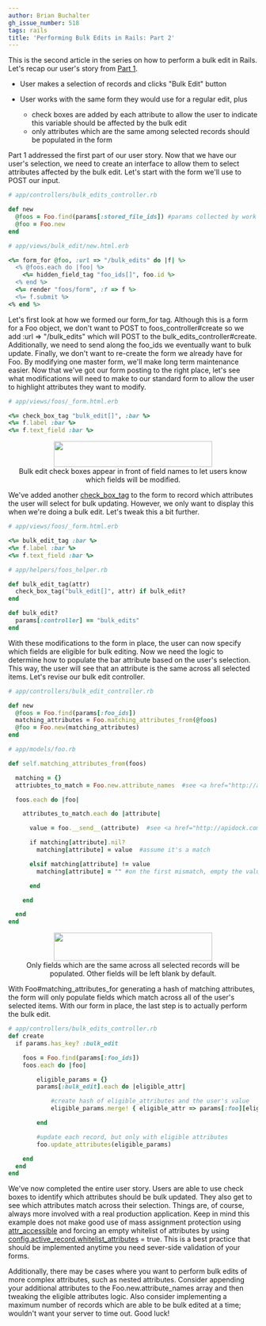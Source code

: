 ```yaml
---
author: Brian Buchalter
gh_issue_number: 518
tags: rails
title: 'Performing Bulk Edits in Rails: Part 2'
---
```




This is the second article in the series on how to perform a bulk edit in Rails. Let's recap our user's story from [Part 1](http://blog.endpoint.com/2011/11/performing-bulk-edits-in-rails-part-1.html). 

- User makes a selection of records and clicks "Bulk Edit" button
- User works with the same form they would use for a regular edit, plus

    - check boxes are added by each attribute to allow the user to indicate this variable should be affected by the bulk edit
    - only attributes which are the same among selected records should be populated in the form

Part 1 addressed the first part of our user story.  Now that we have our user's selection, we need to create an interface to allow them to select attributes affected by the bulk edit.  Let's start with the form we'll use to POST our input.

```ruby
# app/controllers/bulk_edits_controller.rb

def new
  @foos = Foo.find(params[:stored_file_ids]) #params collected by work done in Part 1
  @foo = Foo.new
end

# app/views/bulk_edit/new.html.erb

<%= form_for @foo, :url => "/bulk_edits" do |f| %>
  <% @foos.each do |foo| %>
    <%= hidden_field_tag "foo_ids[]", foo.id %>
  <% end %>
  <%= render "foos/form", :f => f %>
  <%= f.submit %>
<% end %>
```

Let's first look at how we formed our form_for tag.  Although this is a form for a Foo object, we don't want to POST to foos_controller#create so we add :url => "/bulk_edits" which will POST to the bulk_edits_controller#create.  Additionally, we need to send along the foo_ids we eventually want to bulk update.  Finally, we don't want to re-create the form we already have for Foo.  By modifying one master form, we'll make long term maintenance easier.  Now that we've got our form posting to the right place, let's see what modifications will need to make to our standard form to allow the user to highlight attributes they want to modify.

```ruby
# app/views/foos/_form.html.erb

<%= check_box_tag "bulk_edit[]", :bar %>
<%= f.label :bar %>
<%= f.text_field :bar %>
```

<div class="separator" style="text-align: center;"><img border="0" height="52" src="/blog/2011/12/03/performing-bulk-edits-in-rails-part-2/image-0.png" width="320"/><br/>
Bulk edit check boxes appear in front of field names to let users know which fields will be modified.</div>

We've added another [check_box_tag](http://api.rubyonrails.org/classes/ActionView/Helpers/FormTagHelper.html#method-i-check_box_tag) to the form to record which attributes the user will select for bulk updating. However, we only want to display this when we're doing a bulk edit.  Let's tweak this a bit further.

```ruby
# app/views/foos/_form.html.erb

<%= bulk_edit_tag :bar %>
<%= f.label :bar %>
<%= f.text_field :bar %>

# app/helpers/foos_helper.rb

def bulk_edit_tag(attr)
  check_box_tag("bulk_edit[]", attr) if bulk_edit?
end

def bulk_edit?
  params[:controller] == "bulk_edits"
end
```

With these modifications to the form in place, the user can now specify which fields are eligible for bulk editing.  Now we need the logic to determine how to populate the bar attribute based on the user's selection.  This way, the user will see that an attribute is the same across all selected items.  Let's revise our bulk edit controller.

```ruby
# app/controllers/bulk_edit_controller.rb

def new
  @foos = Foo.find(params[:foo_ids])
  matching_attributes = Foo.matching_attributes_from(@foos)
  @foo = Foo.new(matching_attributes)
end

# app/models/foo.rb

def self.matching_attributes_from(foos)

  matching = {}
  attriubtes_to_match = Foo.new.attribute_names  #see <a href="http://api.rubyonrails.org/classes/ActiveRecord/Base.html#method-c-attribute_names">attribute_names</a> for more details

  foos.each do |foo|

    attributes_to_match.each do |attribute|

      value = foo.__send__(attribute)  #see <a href="http://apidock.com/ruby/Object/__send__">send</a>, invokes the method identified by symbol, use underscore version to avoid namespace issues

      if matching[attribute].nil?
        matching[attribute] = value  #assume it's a match

      elsif matching[attribute] != value
        matching[attribute] = "" #on the first mismatch, empty the value, but don't make it nil

      end

    end

  end
end

```

<div class="separator" style="clear: both; text-align: center;"><img border="0" height="57" src="/blog/2011/12/03/performing-bulk-edits-in-rails-part-2/image-1.png" width="320"/><br/>
Only fields which are the same across all selected records will be populated.  Other fields will be left blank by default.</div>

With Foo#matching_attributes_for generating a hash of matching attributes, the form will only populate fields which match across all of the user's selected items.  With our form in place, the last step is to actually perform the bulk edit.

```ruby
# app/controllers/bulk_edits_controller.rb
def create
  if params.has_key? :bulk_edit

    foos = Foo.find(params[:foo_ids])
    foos.each do |foo|

        eligible_params = {}
        params[:bulk_edit].each do |eligible_attr|

            #create hash of eligible_attributes and the user's value
            eligible_params.merge! { eligible_attr => params[:foo][eligible_attr] } 

        end

        #update each record, but only with eligible attributes
        foo.update_attributes(eligible_params)

    end
  end
end
```

We've now completed the entire user story.  Users are able to use check boxes to identify which attributes should be bulk updated.  They also get to see which attributes match across their selection. Things are, of course, always more involved with a real production application.  Keep in mind this example does not make good use of mass assignment protection using [attr_accessible](http://api.rubyonrails.org/classes/ActiveModel/MassAssignmentSecurity/ClassMethods.html#method-i-attr_accessible) and forcing an empty whitelist of attributes by using [config.active_record.whitelist_attributes](http://guides.rubyonrails.org/configuring.html#configuring-active-record) = true.  This is a best practice that should be implemented anytime you need sever-side validation of your forms.

Additionally, there may be cases where you want to perform bulk edits of more complex attributes, such as nested attributes.  Consider appending your additional attributes to the Foo.new.attribute_names array and then tweaking the eligible attributes logic.  Also consider implementing a maximum number of records which are able to be bulk edited at a time; wouldn't want your server to time out.  Good luck!



